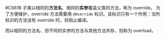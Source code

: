 #CS61B 
子类以相同的**方法名**、相同的**实参**覆盖父类的方法，称为 override。
为了方便维护，override 方法需要用 `@Override` 标识。该标识只有一个作用：当所标识的方法没有 override 时，将阻止编译。

而以相同的方法名、但不同的实参的方法与其他方法共存，则称为 overload。